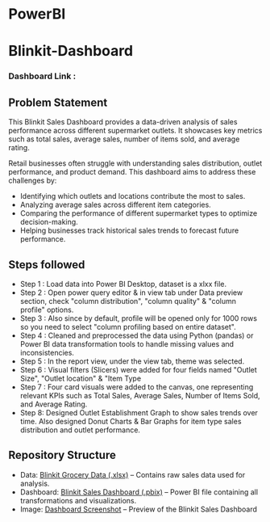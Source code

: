# PowerBI
# Blinkit-Dashboard

### Dashboard Link : 

## Problem Statement

This Blinkit Sales Dashboard provides a data-driven analysis of sales performance across different supermarket outlets. It showcases key metrics such as total sales, average sales, number of items sold, and average rating.

Retail businesses often struggle with understanding sales distribution, outlet performance, and product demand. This dashboard aims to address these challenges by:
- Identifying which outlets and locations contribute the most to sales.
- Analyzing average sales across different item categories.
- Comparing the performance of different supermarket types to optimize decision-making.
- Helping businesses track historical sales trends to forecast future performance.

## Steps followed 

- Step 1 : Load data into Power BI Desktop, dataset is a xlxx file.
- Step 2 : Open power query editor & in view tab under Data preview section, check "column distribution", "column quality" & "column profile" options.
- Step 3 : Also since by default, profile will be opened only for 1000 rows so you need to select "column profiling based on entire dataset".
- Step 4 : Cleaned and preprocessed the data using Python (pandas) or Power BI data transformation tools to handle missing values and inconsistencies.
- Step 5 : In the report view, under the view tab, theme was selected.
- Step 6 : Visual filters (Slicers) were added for four fields named "Outlet Size", "Outlet location" & "Item Type 
- Step 7 : Four card visuals were added to the canvas, one representing relevant KPIs such as Total Sales, Average Sales, Number of Items Sold, and Average Rating.
- Step 8: Designed Outlet Establishment Graph to show sales trends over time. Also designed Donut Charts & Bar Graphs for item type sales distribution and outlet performance.

## Repository Structure
- Data: [Blinkit Grocery Data (.xlsx)](https://github.com/aman-reign/PowerBI/blob/main/BlinkIT%20Grocery%20Data.xlsx) – Contains raw sales data used for analysis.
- Dashboard: [Blinkit Sales Dashboard (.pbix)](https://github.com/aman-reign/PowerBI/blob/main/blinkitdashboard.pbix) – Power BI file containing all transformations and visualizations. 
- Image: [Dashboard Screenshot](https://github.com/aman-reign/PowerBI/blob/main/blinkit-dashboard.png) – Preview of the Blinkit Sales Dashboard
